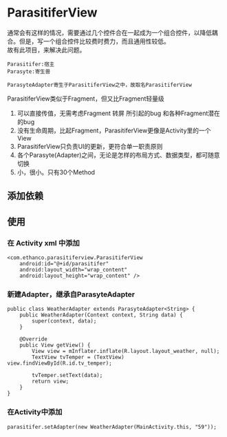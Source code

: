 # ParasitiferView #

通常会有这样的情况，需要通过几个控件合在一起成为一个组合控件，以降低耦合。但是，写一个组合控件比较费时费力，而且通用性较低。  
故有此项目，来解决此问题。  
	
	Parasitifer:宿主  
	Parasyte:寄生兽  

	ParasyteAdapter寄生于ParasitiferView之中，故取名ParasitiferView
  

ParasitiferView类似于Fragment，但又比Fragment轻量级  

1. 可以直接传值，无需考虑Fragment 转屏 所引起的bug 和各种Fragment潜在的bug
2. 没有生命周期，比起Fragment，ParasitiferView更像是Activity里的一个View
2. ParasitiferView只负责UI的更新，更符合单一职责原则  
3. 各个Parasyte(Adapter)之间，无论是怎样的布局方式、数据类型，都可随意切换 
4. 小，很小。只有30个Method

## 添加依赖 ##


## 使用 ##

### 在 Activity xml 中添加 ###

	<com.ethanco.parasitiferview.ParasitiferView
        android:id="@+id/parasitifer"
        android:layout_width="wrap_content"
        android:layout_height="wrap_content" />  

### 新建Adapter，继承自ParasyteAdapter ###

	public class WeatherAdapter extends ParasyteAdapter<String> {
	    public WeatherAdapter(Context context, String data) {
	        super(context, data);
	    }
	
	    @Override
	    public View getView() {
	        View view = mInflater.inflate(R.layout.layout_weather, null);
	        TextView tvTemper = (TextView) view.findViewById(R.id.tv_temper);
	
	        tvTemper.setText(data);
	        return view;
	    }
	}

### 在Activity中添加 ###

	parasitifer.setAdapter(new WeatherAdapter(MainActivity.this, "59"));  